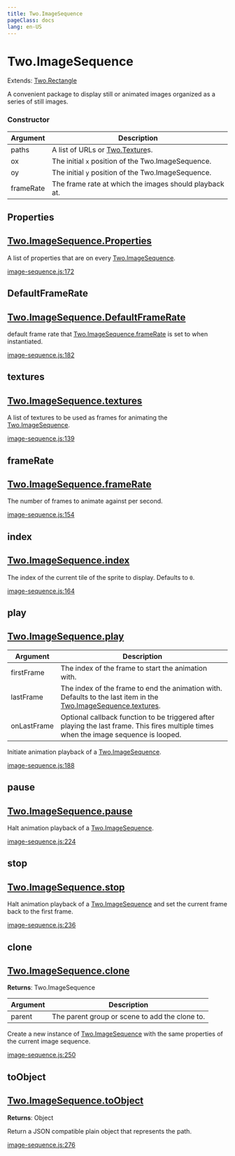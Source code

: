 ```yaml
---
title: Two.ImageSequence
pageClass: docs
lang: en-US
---
```


# Two.ImageSequence


<div class="extends">

Extends: [Two.Rectangle](/docs/shapes/rectangle/)

</div>


A convenient package to display still or animated images organized as a series of still images.


<div class="meta">
  <custom-button text="Source" type="source" href="https://github.com/jonobr1/two.js/blob/main/src/effects/image-sequence.js" />
</div>


<carbon-ads />


### Constructor


| Argument | Description |
| ---- | ----------- |
|  paths  | A list of URLs or [Two.Texture](/docs/effects/texture/)s. |
|  ox  | The initial `x` position of the Two.ImageSequence. |
|  oy  | The initial `y` position of the Two.ImageSequence. |
|  frameRate  | The frame rate at which the images should playback at. |



<div class="static member ">

## Properties

<h2 class="longname" aria-hidden="true"><a href="#Properties"><span class="prefix">Two.ImageSequence.</span><span class="shortname">Properties</span></a></h2>










<div class="properties">


A list of properties that are on every [Two.ImageSequence](/docs/effects/image-sequence/).


</div>










<div class="meta">

  <a class="lineno" target="_blank" rel="noopener noreferrer" href="https://github.com/jonobr1/two.js/blob/main/src/effects/image-sequence.js#L172">
    image-sequence.js:172
  </a>

</div>




</div>



<div class="static member ">

## DefaultFrameRate

<h2 class="longname" aria-hidden="true"><a href="#DefaultFrameRate"><span class="prefix">Two.ImageSequence.</span><span class="shortname">DefaultFrameRate</span></a></h2>










<div class="properties">


default frame rate that [Two.ImageSequence.frameRate](/docs/effects/image-sequence/#framerate) is set to when instantiated.


</div>










<div class="meta">

  <a class="lineno" target="_blank" rel="noopener noreferrer" href="https://github.com/jonobr1/two.js/blob/main/src/effects/image-sequence.js#L182">
    image-sequence.js:182
  </a>

</div>




</div>



<div class="instance member ">

## textures

<h2 class="longname" aria-hidden="true"><a href="#textures"><span class="prefix">Two.ImageSequence.</span><span class="shortname">textures</span></a></h2>










<div class="properties">


A list of textures to be used as frames for animating the [Two.ImageSequence](/docs/effects/image-sequence/).


</div>










<div class="meta">

  <a class="lineno" target="_blank" rel="noopener noreferrer" href="https://github.com/jonobr1/two.js/blob/main/src/effects/image-sequence.js#L139">
    image-sequence.js:139
  </a>

</div>




</div>



<div class="instance member ">

## frameRate

<h2 class="longname" aria-hidden="true"><a href="#frameRate"><span class="prefix">Two.ImageSequence.</span><span class="shortname">frameRate</span></a></h2>










<div class="properties">


The number of frames to animate against per second.


</div>










<div class="meta">

  <a class="lineno" target="_blank" rel="noopener noreferrer" href="https://github.com/jonobr1/two.js/blob/main/src/effects/image-sequence.js#L154">
    image-sequence.js:154
  </a>

</div>




</div>



<div class="instance member ">

## index

<h2 class="longname" aria-hidden="true"><a href="#index"><span class="prefix">Two.ImageSequence.</span><span class="shortname">index</span></a></h2>










<div class="properties">


The index of the current tile of the sprite to display. Defaults to `0`.


</div>










<div class="meta">

  <a class="lineno" target="_blank" rel="noopener noreferrer" href="https://github.com/jonobr1/two.js/blob/main/src/effects/image-sequence.js#L164">
    image-sequence.js:164
  </a>

</div>




</div>



<div class="instance function ">

## play

<h2 class="longname" aria-hidden="true"><a href="#play"><span class="prefix">Two.ImageSequence.</span><span class="shortname">play</span></a></h2>












<div class="params">

| Argument | Description |
| ---- | ----------- |
|  firstFrame  | The index of the frame to start the animation with. |
|  lastFrame  | The index of the frame to end the animation with. Defaults to the last item in the [Two.ImageSequence.textures](/docs/effects/image-sequence/#textures). |
|  onLastFrame  | Optional callback function to be triggered after playing the last frame. This fires multiple times when the image sequence is looped. |
</div>




<div class="description">

Initiate animation playback of a [Two.ImageSequence](/docs/effects/image-sequence/).

</div>





<div class="meta">

  <a class="lineno" target="_blank" rel="noopener noreferrer" href="https://github.com/jonobr1/two.js/blob/main/src/effects/image-sequence.js#L188">
    image-sequence.js:188
  </a>

</div>




</div>



<div class="instance function ">

## pause

<h2 class="longname" aria-hidden="true"><a href="#pause"><span class="prefix">Two.ImageSequence.</span><span class="shortname">pause</span></a></h2>















<div class="description">

Halt animation playback of a [Two.ImageSequence](/docs/effects/image-sequence/).

</div>





<div class="meta">

  <a class="lineno" target="_blank" rel="noopener noreferrer" href="https://github.com/jonobr1/two.js/blob/main/src/effects/image-sequence.js#L224">
    image-sequence.js:224
  </a>

</div>




</div>



<div class="instance function ">

## stop

<h2 class="longname" aria-hidden="true"><a href="#stop"><span class="prefix">Two.ImageSequence.</span><span class="shortname">stop</span></a></h2>















<div class="description">

Halt animation playback of a [Two.ImageSequence](/docs/effects/image-sequence/) and set the current frame back to the first frame.

</div>





<div class="meta">

  <a class="lineno" target="_blank" rel="noopener noreferrer" href="https://github.com/jonobr1/two.js/blob/main/src/effects/image-sequence.js#L236">
    image-sequence.js:236
  </a>

</div>




</div>



<div class="instance function ">

## clone

<h2 class="longname" aria-hidden="true"><a href="#clone"><span class="prefix">Two.ImageSequence.</span><span class="shortname">clone</span></a></h2>




<div class="returns">

__Returns__: Two.ImageSequence



</div>









<div class="params">

| Argument | Description |
| ---- | ----------- |
|  parent  | The parent group or scene to add the clone to. |
</div>




<div class="description">

Create a new instance of [Two.ImageSequence](/docs/effects/image-sequence/) with the same properties of the current image sequence.

</div>





<div class="meta">

  <a class="lineno" target="_blank" rel="noopener noreferrer" href="https://github.com/jonobr1/two.js/blob/main/src/effects/image-sequence.js#L250">
    image-sequence.js:250
  </a>

</div>




</div>



<div class="instance function ">

## toObject

<h2 class="longname" aria-hidden="true"><a href="#toObject"><span class="prefix">Two.ImageSequence.</span><span class="shortname">toObject</span></a></h2>




<div class="returns">

__Returns__: Object



</div>












<div class="description">

Return a JSON compatible plain object that represents the path.

</div>





<div class="meta">

  <a class="lineno" target="_blank" rel="noopener noreferrer" href="https://github.com/jonobr1/two.js/blob/main/src/effects/image-sequence.js#L276">
    image-sequence.js:276
  </a>

</div>




</div>


